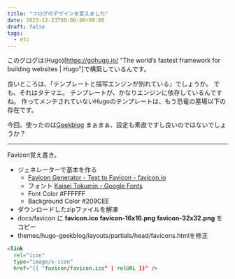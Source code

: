 ```yaml
---
title: "フログのデザインを変えました"
date: 2023-12-23T00:00:00+09:00
draft: false
tags:
  - etc
---
```

このグログは(Hugo)[https://gohugo.io/ "The world’s fastest framework for building websites | Hugo"]で構築しているんです。

良いところは、「テンプレートと描写エンジンが別れている」でしょうか。 でも、それはタテマエ。 テンプレートが、かなりエンジンに依存しているんですね。 作ってメンテされていないHugoのテンプレートは、もう恐竜の墓場以下の存在です。

今回、使ったのは[Geekblog](https://hugo-geekblog.geekdocs.de/) まぁまぁ、設定も素直ですし良いのではないでしょうか？

_____

Favicon覚え書き。

* ジェネレーターで基本を作る
    * [Favicon Generator - Text to Favicon - favicon.io](https://favicon.io/favicon-generator/)
    * フォント [Kaisei Tokumin - Google Fonts](https://fonts.google.com/specimen/Kaisei+Tokumin)
    * Font Color #FFFFFF
    * Background Color #209CEE
* ダウンロードしたzipファイルを解凍
* docs/favicon に **favicon.ico** **favicon-16x16.png** **favicon-32x32.png** をコピー
* themes/hugo-geekblog/layouts/partials/head/favicons.htmlを修正

```html
<link
  rel="icon"
  type="image/x-icon"
  href="{{ "favicon/favicon.ico" | relURL }}" />
```